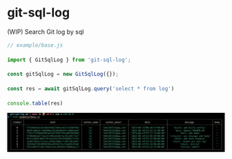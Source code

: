 # git-sql-log 
(WIP) Search Git log by sql

```typescript
// example/base.js

import { GitSqlLog } from 'git-sql-log';

const gitSqlLog = new GitSqlLog({});

const res = await gitSqlLog.query('select * from log')

console.table(res)

```

![demo](/example.png)

